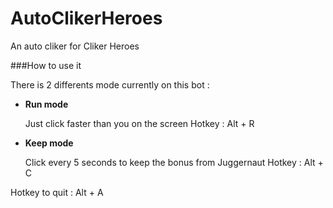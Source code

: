 # AutoClikerHeroes
An auto cliker for Cliker Heroes

###How to use it

There is 2 differents mode currently on this bot : 

* **Run mode**
  
  Just click faster than you on the screen
  Hotkey : Alt + R

* **Keep mode**

  Click every 5 seconds to keep the bonus from Juggernaut
  Hotkey : Alt + C
  
Hotkey to quit : Alt + A
